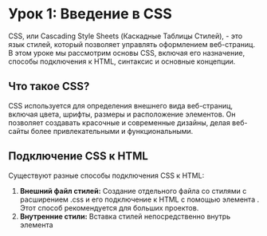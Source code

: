 # Урок 1: Введение в CSS

CSS, или Cascading Style Sheets (Каскадные Таблицы Стилей), - это язык стилей, который позволяет управлять оформлением веб-страниц. В этом уроке мы рассмотрим основы CSS, включая его назначение, способы подключения к HTML, синтаксис и основные концепции.

## Что такое СSS?

CSS используется для определения внешнего вида веб-страниц, включая цвета, шрифты, размеры и расположение элементов. Он позволяет создавать красочные и современные дизайны, делая веб-сайты более привлекательными и функциональными.

## Подключение CSS к HTML

Существуют разные способы подключения CSS к HTML:

1. **Внешний файл стилей:** Создание отдельного файла со стилями с расширением .css и его подключение к HTML с помощью элемента <link>. Этот способ рекомендуется для больших проектов.
2. **Внутренние стили:** Вставка стилей непосредственно внутрь элемента <style> в секции <head> HTML-документа. Этот метод удобен, когда нужно применить стили только к одной странице.
3. **Атрибут style:** Применение стилей непосредственно к элементам HTML с использованием атрибута style. Этот способ удобен для индивидуального стилизирования отдельных элементов.
## Синтаксис CSS

Правило CSS состоит из двух основных частей: селектора и блока объявлений.

* Селектор: Селектор определяет, к какому элементу HTML будет применено оформление. Например, селектор p применяется ко всем абзацам на странице, а селектор .header - ко всем элементам с классом "header".
* Блок объявлений: Блок объявлений содержит свойства и их значения, которые определяют, как будет выглядеть выбранный элемент. Например:
<img src="/FRONTEND_module_7/5. FRONTEND_module__5/les_1/images/1-1.png" alt="Пример">
В этом блоке объявлений мы устанавливаем размер шрифта и цвет текста для всех абзацев на странице.


## Задание: Сделайте страницу уникальной
Выберите какой-либо веб-сайт и попробуйте изменить его внешний вид с помощью CSS. Это может быть изменение цветов, шрифтов, размеров или расположения элементов на странице. Постарайтесь придать странице свой собственный стиль.
Используем инспектор кода, как в видео.
Правая кнопка мыши -> Просмотреть код
Выбираем крайний левый элемент (стрелочка с квадратиком), нажимаем на него и наводим курсор, например, на заголовок
Далее, справа, у нас будет блок element styles (стили элемента) и туда уже пишем наши стили, которые хотим (например, color: yellow)
Смотрим на результат :)
и так пробуем сделать с разными элементами. Пробуем отключать стили (снимаем галочку), добавлять свои
Результат крепим в виде скринов: было / стало / что поменял (а)
Или в виде короткого видео!
